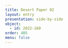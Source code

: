 ```yaml
---
title: Desert Paper 02
layout: entry
presentation: side-by-side
object:
  - id: 2022-160
order: 405
menu: false
---
```

